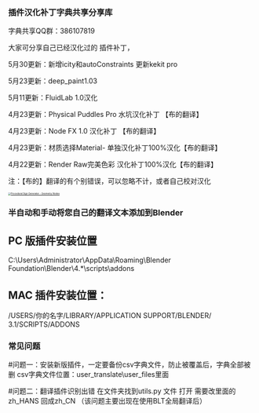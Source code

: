 ### 插件汉化补丁字典共享分享库
字典共享QQ群：386107819

大家可分享自己已经汉化过的 插件补丁，


5月30更新：新增icity和autoConstraints     更新kekit pro


5月23更新：deep_paint1.03   

5月11更新：FluidLab 1.0汉化

4月23更新：Physical Puddles Pro  水坑汉化补丁    【布的翻译】

4月23更新：Node FX 1.0  汉化补丁 【布的翻译】

4月23更新：材质选择Material-  单独汉化补丁100%汉化【布的翻译】

4月22更新：Render Raw完美色彩  汉化补丁100%汉化【布的翻译】

注：【布的】翻译的有个别错误，可以忽略不计，或者自己校对汉化

[<img src="https://img.alicdn.com/imgextra/i1/1856665554/O1CN01inALQd1qtmhSrq0qI_!!1856665554.jpg" alt="Procedural Sign Generator - Geometry Nodes" style="zoom: 33%;" />](https://blenderco.cn/83578.html)


###  半自动和手动将您自己的翻译文本添加到Blender
## PC 版插件安装位置
C:\Users\Administrator\AppData\Roaming\Blender Foundation\Blender\4.*\scripts\addons
## MAC 插件安装位置： 
/USERS/你的名字/LIBRARY/APPLICATION SUPPORT/BLENDER/ 3.1/SCRIPTS/ADDONS


### 常见问题
#问题一：安装新版插件，一定要备份csv字典文件，防止被覆盖后，字典全部被删
csv字典文件位置：user_translate\user_files里面

#问题二：翻译插件识别出错 在文件夹找到utils.py 文件 打开
需要改里面的zh_HANS 回成zh_CN  （该问题主要出现在使用BLT全局翻译后）

